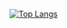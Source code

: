 [![Top Langs](https://github-readme-stats.vercel.app/api/top-langs/?username=rwardle&layout=compact)](https://github.com/rwardle/github-readme-stats)
